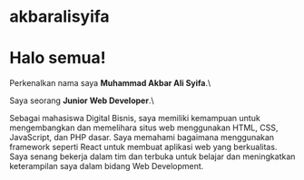 # akbaralisyifa

# Halo semua! 

Perkenalkan nama saya **Muhammad Akbar Ali Syifa**.\

Saya seorang **Junior Web Developer**.\

Sebagai mahasiswa Digital Bisnis, saya memiliki kemampuan untuk mengembangkan dan memelihara
situs web menggunakan HTML, CSS, JavaScript, dan PHP dasar. Saya memahami bagaimana menggunakan
framework seperti React untuk membuat aplikasi web yang berkualitas. Saya senang bekerja dalam tim dan
terbuka untuk belajar dan meningkatkan keterampilan saya dalam bidang Web Development.
